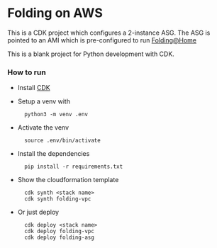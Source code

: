 
# Folding on AWS

This is a CDK project which configures a 2-instance ASG. The ASG is pointed to an AMI which is pre-configured to run [Folding@Home](https://foldingathome.org/)

This is a blank project for Python development with CDK.


### How to run

- Install [CDK](https://docs.aws.amazon.com/cdk/latest/guide/getting_started.html#python)
- Setup a venv with 
        
        python3 -m venv .env
        
- Activate the venv

        source .env/bin/activate

- Install the dependencies

        pip install -r requirements.txt

- Show the cloudformation template

        cdk synth <stack name>
        cdk synth folding-vpc

- Or just deploy 
 
        cdk deploy <stack name>
        cdk deploy folding-vpc
        cdk deploy folding-asg